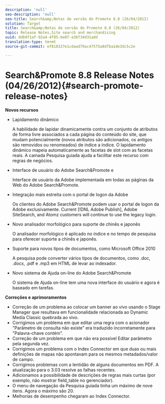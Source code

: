 ```yaml
---
description: 'null'
seo-description: 'null'
seo-title: Search&amp;Notas de versão do Promote 8.8 (26/04/2012)
solution: Target
title: Search&amp;Notas de versão do Promote 8.8 (26/04/2012)
topic: Release Notes,Site search and merchandising
uuid: ddb9f1af-92a4-4f85-be8f-a36f34d31add
translation-type: tm+mt
source-git-commit: ef818327e1cdaad79ac47575a8dfba1de3dc5c2e

---
```



# Search&amp;Promote 8.8 Release Notes (04/26/2012){#search-promote-release-notes}

**Novos recursos**

* Lapidamento dinâmico

   A habilidade de lapidar dinamicamente contra um conjunto de atributos de forma livre associados a cada página do conteúdo do site, que mudam potencialmente (novos atributos são adicionados, os antigos são removidos ou renomeados) de índice a índice. O lapidamento dinâmico mapeia automaticamente as facetas de slot com as facetas reais. A camada Pesquisa guiada ajuda a facilitar este recurso com regras de negócios.
* Interface de usuário do Adobe Search&amp;Promote e

   Interface de usuário da Adobe implementada em todas as páginas da Web do Adobe Search&amp;Promote.
* Integração mais estreita com o portal de logon da Adobe

   Os clientes do Adobe Search&amp;Promote podem usar o portal de logon da Adobe exclusivamente. Current [!DNL Adobe Publish], Adobe SiteSearch, and Atomz customers will continue to use the legacy login.
* Novo analisador morfológico para suporte de chinês e japonês

   O analisador morfológico é aplicado no índice e no tempo de pesquisa para oferecer suporte a chinês e japonês.
* Suporte para novos tipos de documentos, como Microsoft Office 2010

   A pesquisa pode converter vários tipos de documentos, como .doc, .docx, .pdf e .mp3 em HTML de levar ao indexador.
* Novo sistema de Ajuda on-line do Adobe Search&amp;Promote

   O sistema de Ajuda on-line tem uma nova interface do usuário e agora é baseado em tarefas.

**Correções e aprimoramentos**

* Correção de um problema ao colocar um banner ao vivo usando o Stage Manager que resultava em funcionalidade relacionada ao Dynamic Media Classic quebrada ao vivo.
* Corrigimos um problema em que editar uma regra com o acionador &quot;Parâmetro de consulta não existe&quot; era traduzido incorretamente para &quot;Palavra-chave contém&quot;.
* Correção de um problema em que não era possível Editar parâmetro pela segunda vez.
* Corrigimos um problema com o Index Connector em que duas ou mais definições de mapas não apontavam para os mesmos metadados/valor de campo.
* Corrigimos problemas com a lentidão de alguns documentos em PDF. A atualização para o 3.03 resolve as falhas recentes.
* Adicionamos a possibilidade de descrições de regras mais curtas (por exemplo, não mostrar field_table no gerenciador).
* O menu de navegação da Pesquisa guiada tinha um máximo de nove itens. Agora o máximo são 20.
* Melhorias de desempenho chegaram ao Index Connector.

